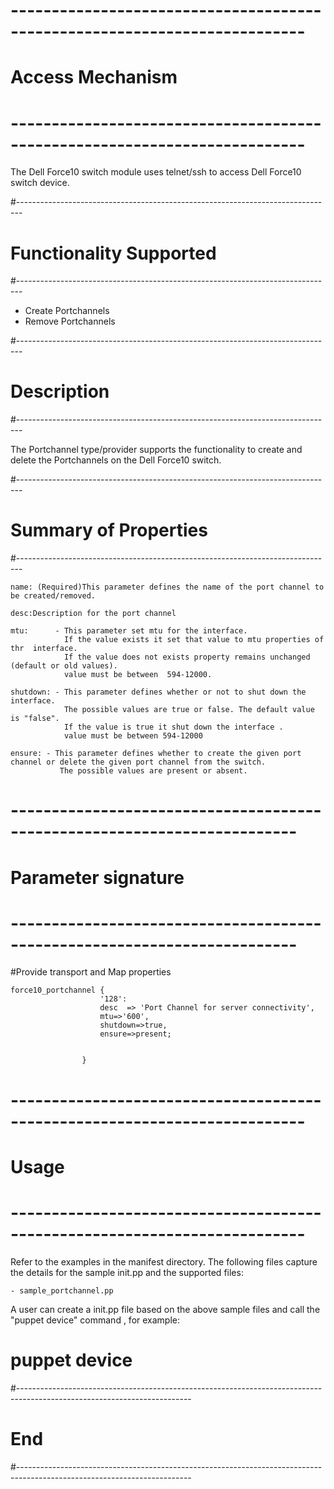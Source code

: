 # --------------------------------------------------------------------------
# Access Mechanism 
# --------------------------------------------------------------------------

The Dell Force10 switch module uses telnet/ssh to access Dell Force10 switch device.

#-------------------------------------------------------------------------------
# Functionality Supported
#-------------------------------------------------------------------------------

- Create Portchannels
- Remove Portchannels

#-------------------------------------------------------------------------------
# Description
#-------------------------------------------------------------------------------

The Portchannel type/provider supports the functionality to create and delete the Portchannels 
on the Dell Force10 switch.

#-------------------------------------------------------------------------------
# Summary of Properties
#-------------------------------------------------------------------------------

    name: (Required)This parameter defines the name of the port channel to be created/removed.
	
	desc:Description for the port channel
				
	mtu:	  - This parameter set mtu for the interface.
				If the value exists it set that value to mtu properties of thr  interface.
				If the value does not exists property remains unchanged (default or old values).
				value must be between  594-12000.
		
	shutdown: - This parameter defines whether or not to shut down the interface. 
				The possible values are true or false. The default value is "false".
				If the value is true it shut down the interface .
				value must be between 594-12000
				
	ensure: - This parameter defines whether to create the given port channel or delete the given port channel from the switch.
	           The possible values are present or absent.
	
    
# -------------------------------------------------------------------------
# Parameter signature 
# -------------------------------------------------------------------------

#Provide transport and Map properties

    force10_portchannel {
						'128':
						desc  => 'Port Channel for server connectivity',
						mtu=>'600',
						shutdown=>true,
						ensure=>present;
	

					} 

# --------------------------------------------------------------------------
# Usage
# --------------------------------------------------------------------------
   Refer to the examples in the manifest directory.
  The following files capture the details for the sample init.pp and the supported files:
   
    - sample_portchannel.pp
   
   A user can create a init.pp file based on the above sample files and call the "puppet device" command , for example: 
   # puppet device

#-------------------------------------------------------------------------------------------------------------------------
# End
#-------------------------------------------------------------------------------------------------------------------------	
